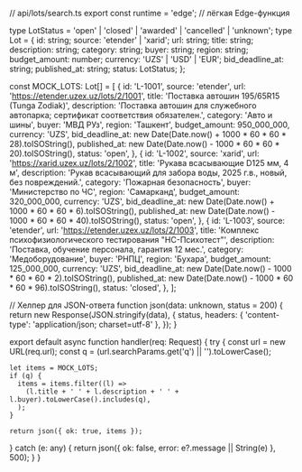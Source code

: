 // api/lots/search.ts
export const runtime = 'edge'; // лёгкая Edge-функция

type LotStatus = 'open' | 'closed' | 'awarded' | 'cancelled' | 'unknown';
type Lot = {
  id: string;
  source: 'etender' | 'xarid';
  url: string;
  title: string;
  description: string;
  category: string;
  buyer: string;
  region: string;
  budget_amount: number;
  currency: 'UZS' | 'USD' | 'EUR';
  bid_deadline_at: string;
  published_at: string;
  status: LotStatus;
};

const MOCK_LOTS: Lot[] = [
  {
    id: 'L-1001',
    source: 'etender',
    url: 'https://etender.uzex.uz/lots/2/1001',
    title: 'Поставка автошин 195/65R15 (Tunga Zodiak)',
    description: 'Поставка автошин для служебного автопарка; сертификат соответствия обязателен.',
    category: 'Авто и шины',
    buyer: 'МВД РУз',
    region: 'Ташкент',
    budget_amount: 950_000_000,
    currency: 'UZS',
    bid_deadline_at: new Date(Date.now() + 1000 * 60 * 60 * 28).toISOString(),
    published_at: new Date(Date.now() - 1000 * 60 * 60 * 20).toISOString(),
    status: 'open',
  },
  {
    id: 'L-1002',
    source: 'xarid',
    url: 'https://xarid.uzex.uz/lots/2/1002',
    title: 'Рукава всасывающие D125 мм, 4 м',
    description: 'Рукав всасывающий для забора воды, 2025 г.в., новый, без повреждений.',
    category: 'Пожарная безопасность',
    buyer: 'Министерство по ЧС',
    region: 'Самарканд',
    budget_amount: 320_000_000,
    currency: 'UZS',
    bid_deadline_at: new Date(Date.now() + 1000 * 60 * 60 * 6).toISOString(),
    published_at: new Date(Date.now() - 1000 * 60 * 60 * 40).toISOString(),
    status: 'open',
  },
  {
    id: 'L-1003',
    source: 'etender',
    url: 'https://etender.uzex.uz/lots/2/1003',
    title: 'Комплекс психофизиологического тестирования "НС-Психотест"',
    description: 'Поставка, обучение персонала, гарантия 12 мес.',
    category: 'Медоборудование',
    buyer: 'РНПЦ',
    region: 'Бухара',
    budget_amount: 125_000_000,
    currency: 'UZS',
    bid_deadline_at: new Date(Date.now() - 1000 * 60 * 60 * 2).toISOString(),
    published_at: new Date(Date.now() - 1000 * 60 * 60 * 96).toISOString(),
    status: 'closed',
  },
];

// Хелпер для JSON-ответа
function json(data: unknown, status = 200) {
  return new Response(JSON.stringify(data), {
    status,
    headers: { 'content-type': 'application/json; charset=utf-8' },
  });
}

export default async function handler(req: Request) {
  try {
    const url = new URL(req.url);
    const q = (url.searchParams.get('q') || '').toLowerCase();

    let items = MOCK_LOTS;
    if (q) {
      items = items.filter((l) =>
        (l.title + ' ' + l.description + ' ' + l.buyer).toLowerCase().includes(q),
      );
    }

    return json({ ok: true, items });
  } catch (e: any) {
    return json({ ok: false, error: e?.message || String(e) }, 500);
  }
}
